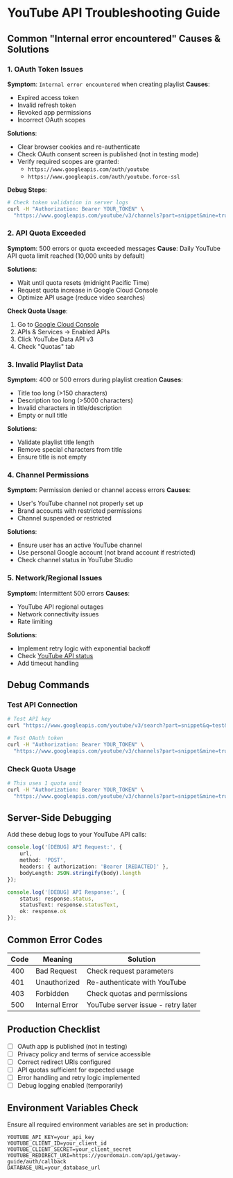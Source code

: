 # YouTube API Troubleshooting Guide

## Common "Internal error encountered" Causes & Solutions

### 1. **OAuth Token Issues**

**Symptom**: `Internal error encountered` when creating playlist
**Causes**:

- Expired access token
- Invalid refresh token
- Revoked app permissions
- Incorrect OAuth scopes

**Solutions**:

- Clear browser cookies and re-authenticate
- Check OAuth consent screen is published (not in testing mode)
- Verify required scopes are granted:
  - `https://www.googleapis.com/auth/youtube`
  - `https://www.googleapis.com/auth/youtube.force-ssl`

**Debug Steps**:

```bash
# Check token validation in server logs
curl -H "Authorization: Bearer YOUR_TOKEN" \
  "https://www.googleapis.com/youtube/v3/channels?part=snippet&mine=true"
```

### 2. **API Quota Exceeded**

**Symptom**: 500 errors or quota exceeded messages
**Cause**: Daily YouTube API quota limit reached (10,000 units by default)

**Solutions**:

- Wait until quota resets (midnight Pacific Time)
- Request quota increase in Google Cloud Console
- Optimize API usage (reduce video searches)

**Check Quota Usage**:

1. Go to [Google Cloud Console](https://console.cloud.google.com/)
2. APIs & Services → Enabled APIs
3. Click YouTube Data API v3
4. Check "Quotas" tab

### 3. **Invalid Playlist Data**

**Symptom**: 400 or 500 errors during playlist creation
**Causes**:

- Title too long (>150 characters)
- Description too long (>5000 characters)
- Invalid characters in title/description
- Empty or null title

**Solutions**:

- Validate playlist title length
- Remove special characters from title
- Ensure title is not empty

### 4. **Channel Permissions**

**Symptom**: Permission denied or channel access errors
**Causes**:

- User's YouTube channel not properly set up
- Brand accounts with restricted permissions
- Channel suspended or restricted

**Solutions**:

- Ensure user has an active YouTube channel
- Use personal Google account (not brand account if restricted)
- Check channel status in YouTube Studio

### 5. **Network/Regional Issues**

**Symptom**: Intermittent 500 errors
**Causes**:

- YouTube API regional outages
- Network connectivity issues
- Rate limiting

**Solutions**:

- Implement retry logic with exponential backoff
- Check [YouTube API status](https://developers.google.com/youtube/v3/status)
- Add timeout handling

## Debug Commands

### Test API Connection

```bash
# Test API key
curl "https://www.googleapis.com/youtube/v3/search?part=snippet&q=test&key=YOUR_API_KEY"

# Test OAuth token
curl -H "Authorization: Bearer YOUR_TOKEN" \
  "https://www.googleapis.com/youtube/v3/channels?part=snippet&mine=true"
```

### Check Quota Usage

```bash
# This uses 1 quota unit
curl -H "Authorization: Bearer YOUR_TOKEN" \
  "https://www.googleapis.com/youtube/v3/channels?part=snippet&mine=true"
```

## Server-Side Debugging

Add these debug logs to your YouTube API calls:

```typescript
console.log('[DEBUG] API Request:', {
	url,
	method: 'POST',
	headers: { authorization: 'Bearer [REDACTED]' },
	bodyLength: JSON.stringify(body).length
});

console.log('[DEBUG] API Response:', {
	status: response.status,
	statusText: response.statusText,
	ok: response.ok
});
```

## Common Error Codes

| Code | Meaning        | Solution                           |
| ---- | -------------- | ---------------------------------- |
| 400  | Bad Request    | Check request parameters           |
| 401  | Unauthorized   | Re-authenticate with YouTube       |
| 403  | Forbidden      | Check quotas and permissions       |
| 500  | Internal Error | YouTube server issue - retry later |

## Production Checklist

- [ ] OAuth app is published (not in testing)
- [ ] Privacy policy and terms of service accessible
- [ ] Correct redirect URIs configured
- [ ] API quotas sufficient for expected usage
- [ ] Error handling and retry logic implemented
- [ ] Debug logging enabled (temporarily)

## Environment Variables Check

Ensure all required environment variables are set in production:

```env
YOUTUBE_API_KEY=your_api_key
YOUTUBE_CLIENT_ID=your_client_id
YOUTUBE_CLIENT_SECRET=your_client_secret
YOUTUBE_REDIRECT_URI=https://yourdomain.com/api/getaway-guide/auth/callback
DATABASE_URL=your_database_url
```
